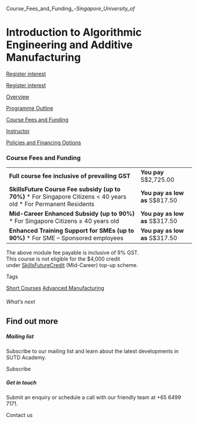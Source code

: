 Course_Fees_and_Funding_-_Singapore_University_of_



Introduction to Algorithmic Engineering and Additive Manufacturing
==================================================================

[Register interest](/admissions/academy/short-courses/short-courses-register-your-interest/?coursename=introduction-to-algorithmic-engineering-and-additive-manufacturing)

[Register interest](/admissions/academy/short-courses/short-courses-register-your-interest/?coursename=introduction-to-algorithmic-engineering-and-additive-manufacturing)

[Overview](/course/introduction-to-algorithmic-engineering-and-additive-manufacturing/#tabs)

[Programme Outline](/course/introduction-to-algorithmic-engineering-and-additive-manufacturing/programme-outline/#tabs)

[Course Fees and Funding](/course/introduction-to-algorithmic-engineering-and-additive-manufacturing/course-fees-and-funding/#tabs)

[Instructor](/course/introduction-to-algorithmic-engineering-and-additive-manufacturing/instructor/#tabs)

[Policies and Financing Options](/course/introduction-to-algorithmic-engineering-and-additive-manufacturing/policies-and-financing-options/#tabs)

### Course Fees and Funding

|  |  |
| --- | --- |
| **Full course fee inclusive of prevailing GST** | **You pay**  S$2,725.00 |
| **SkillsFuture Course Fee subsidy (up to 70%)**  * For Singapore Citizens < 40 years old * For Permanent Residents | **You pay as low as**  S$817.50 |
| **Mid-Career Enhanced Subsidy (up to 90%)**  * For Singapore Citizens ≥ 40 years old | **You pay as low as**  S$317.50 |
| **Enhanced Training Support for SMEs (up to 90%)**  * For SME – Sponsored employees | **You pay as low as**  S$317.50 |

The above module fee payable is inclusive of 9% GST.  
This course is not eligible for the $4,000 credit under [SkillsFuture](http://www.skillsfuture.gov.sg/credit)[Credit](http://www.skillsfuture.gov.sg/credit) (Mid-Career) top-up scheme.

Tags

[Short Courses](/admissions/academy/courses-and-modules/?academy-type-course=780)
[Advanced Manufacturing](/admissions/academy/courses-and-modules/?discipline=841)

###### What’s next

Find out more
-------------

##### Mailing list

Subscribe to our mailing list and learn about the latest developments in SUTD Academy.

Subscribe

##### Get in touch

Submit an enquiry or schedule a call with our friendly team at +65 6499 7171.

Contact us

